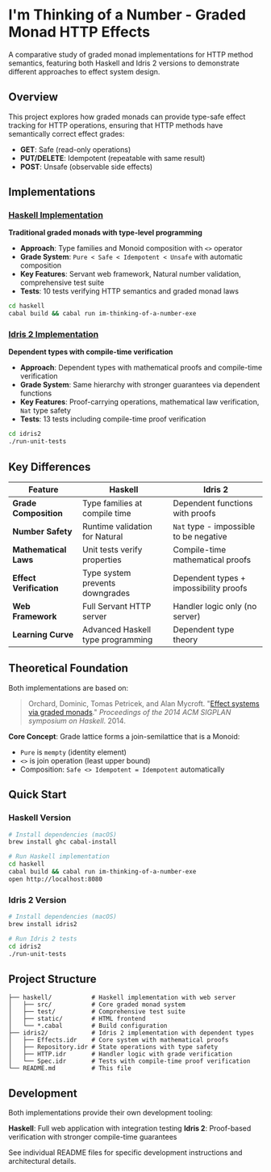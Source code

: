 # I'm Thinking of a Number - Graded Monad HTTP Effects

A comparative study of graded monad implementations for HTTP method semantics, featuring both Haskell and Idris 2 versions to demonstrate different approaches to effect system design.

## Overview

This project explores how graded monads can provide type-safe effect tracking for HTTP operations, ensuring that HTTP methods have semantically correct effect grades:

- **GET**: Safe (read-only operations)
- **PUT/DELETE**: Idempotent (repeatable with same result)  
- **POST**: Unsafe (observable side effects)

## Implementations

### [Haskell Implementation](./haskell/) 
**Traditional graded monads with type-level programming**

- **Approach**: Type families and Monoid composition with `<>` operator
- **Grade System**: `Pure < Safe < Idempotent < Unsafe` with automatic composition
- **Key Features**: Servant web framework, Natural number validation, comprehensive test suite
- **Tests**: 10 tests verifying HTTP semantics and graded monad laws

```bash
cd haskell
cabal build && cabal run im-thinking-of-a-number-exe
```

### [Idris 2 Implementation](./idris2/)
**Dependent types with compile-time verification**

- **Approach**: Dependent types with mathematical proofs and compile-time verification
- **Grade System**: Same hierarchy with stronger guarantees via dependent functions
- **Key Features**: Proof-carrying operations, mathematical law verification, `Nat` type safety
- **Tests**: 13 tests including compile-time proof verification

```bash
cd idris2  
./run-unit-tests
```

## Key Differences

| Feature | Haskell | Idris 2 |
|---------|---------|----------|
| **Grade Composition** | Type families at compile time | Dependent functions with proofs |
| **Number Safety** | Runtime validation for Natural | `Nat` type - impossible to be negative |
| **Mathematical Laws** | Unit tests verify properties | Compile-time mathematical proofs |
| **Effect Verification** | Type system prevents downgrades | Dependent types + impossibility proofs |
| **Web Framework** | Full Servant HTTP server | Handler logic only (no server) |
| **Learning Curve** | Advanced Haskell type programming | Dependent type theory |

## Theoretical Foundation

Both implementations are based on:

> Orchard, Dominic, Tomas Petricek, and Alan Mycroft. "[Effect systems via graded monads](https://www.cs.kent.ac.uk/people/staff/dao7/publ/haskell14-effects.pdf)." *Proceedings of the 2014 ACM SIGPLAN symposium on Haskell*. 2014.

**Core Concept**: Grade lattice forms a join-semilattice that is a Monoid:
- `Pure` is `mempty` (identity element)
- `<>` is join operation (least upper bound) 
- Composition: `Safe <> Idempotent = Idempotent` automatically

## Quick Start

### Haskell Version
```bash
# Install dependencies (macOS)
brew install ghc cabal-install

# Run Haskell implementation
cd haskell
cabal build && cabal run im-thinking-of-a-number-exe
open http://localhost:8080
```

### Idris 2 Version  
```bash
# Install dependencies (macOS)
brew install idris2

# Run Idris 2 tests
cd idris2
./run-unit-tests
```

## Project Structure

```
├── haskell/           # Haskell implementation with web server
│   ├── src/           # Core graded monad system
│   ├── test/          # Comprehensive test suite  
│   ├── static/        # HTML frontend
│   └── *.cabal        # Build configuration
├── idris2/            # Idris 2 implementation with dependent types
│   ├── Effects.idr    # Core system with mathematical proofs
│   ├── Repository.idr # State operations with type safety
│   ├── HTTP.idr       # Handler logic with grade verification
│   └── Spec.idr       # Tests with compile-time proof verification
└── README.md          # This file
```

## Development

Both implementations provide their own development tooling:

**Haskell**: Full web application with integration testing
**Idris 2**: Proof-based verification with stronger compile-time guarantees

See individual README files for specific development instructions and architectural details.